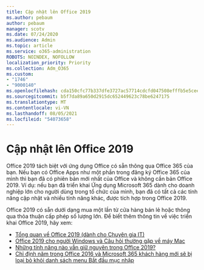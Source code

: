 ```yaml
---
title: Cập nhật lên Office 2019
ms.author: pebaum
author: pebaum
manager: scotv
ms.date: 07/24/2020
ms.audience: Admin
ms.topic: article
ms.service: o365-administration
ROBOTS: NOINDEX, NOFOLLOW
localization_priority: Priority
ms.collection: Adm_O365
ms.custom:
- "1746"
- "9000140"
ms.openlocfilehash: cda150cfc77b337dfe3727ac57714cdcfd047508efffb5e5ceecfc0ebe4c8a27
ms.sourcegitcommit: b5f7da89a650d2915dc652449623c78be6247175
ms.translationtype: MT
ms.contentlocale: vi-VN
ms.lasthandoff: 08/05/2021
ms.locfileid: "54073658"
---
```

# <a name="update-to-office-2019"></a>Cập nhật lên Office 2019

Office 2019 tách biệt với ứng dụng Office có sẵn thông qua Office 365 của bạn. Nếu bạn có Office Apps như một phần trong đăng ký Office 365 của mình thì bạn đã có phiên bản mới nhất của Office và không cần bản Office 2019. Ví dụ: nếu bạn đã triển khai Ứng dụng Microsoft 365 dành cho doanh nghiệp lớn cho người dùng trong tổ chức của mình, bạn đã có tất cả các tính năng cập nhật và nhiều tính năng khác, được tích hợp trong Office 2019.

Office 2019 có sẵn dưới dạng mua một lần từ cửa hàng bán lẻ hoặc thông qua thỏa thuận cấp phép số lượng lớn. Để biết thêm thông tin về việc triển khai Office 2019, hãy xem:  

- [Tổng quan về Office 2019 (dành cho Chuyên gia IT)](https://docs.microsoft.com/deployoffice/office2019/overview)  
- [Office 2019 cho người Windows và Câu hỏi thường gặp về máy Mac](https://support.microsoft.com/help/4133312)  
- [Những tính năng nào vẫn giữ nguyên trong Office 2019?](https://docs.microsoft.com/deployoffice/office2019/overview#whats-stayed-the-same-in-office-2019)  
- [Chỉ định năm trong Office 2016 và Microsoft 365 khách hàng mới sẽ bị loại bỏ khỏi danh sách menu Bắt đầu mục nhập](https://support.office.com/article/8fe5e052-76d2-49de-af30-2e84ed3da907?wt.mc_id=Alchemy_ClientDIA)